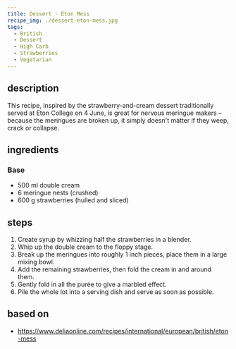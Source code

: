 ```yaml
---
title: Dessert - Eton Mess
recipe_img: ./dessert-eton-mess.jpg
tags:
  - British
  - Dessert
  - High Carb
  - Strawberries
  - Vegetarian
---
```


## description

This recipe, inspired by the strawberry-and-cream dessert traditionally served at Eton College on 4 June, is great for nervous meringue makers – because the meringues are broken up, it simply doesn't matter if they weep, crack or collapse.

## ingredients

### Base

- 500 ml double cream
- 6 meringue nests (crushed)
- 600 g strawberries (hulled and sliced)

## steps

1. Create syrup by whizzing half the strawberries in a blender.
2. Whip up the double cream to the floppy stage.
3. Break up the meringues into roughly 1 inch pieces, place them in a large mixing bowl.
4. Add the remaining strawberries, then fold the cream in and around them.
5. Gently fold in all the purée to give a marbled effect.
6. Pile the whole lot into a serving dish and serve as soon as possible.

## based on

- https://www.deliaonline.com/recipes/international/european/british/eton-mess

